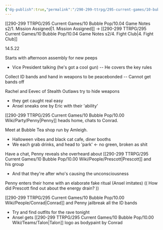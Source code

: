 ```yaml
---
{"dg-publish":true,"permalink":"/290-299-ttrpg/295-current-games/10-bubble-pop/10-04-game-notes-s2/2-bubble-tea-time/","dgHomeLink":true,"dgPassFrontmatter":false,"dgShowBacklinks":true,"dgShowLocalGraph":false,"dgShowInlineTitle":true}
---
```



[[290-299 TTRPG/295 Current Games/10 Bubble Pop/10.04 Game Notes s2/1. Mission Assigned|1. Mission Assigned]] -> [[290-299 TTRPG/295 Current Games/10 Bubble Pop/10.04 Game Notes s2/4. Fight Club|4. Fight Club]]

14.5.22

Starts with afternoon assembly for new peeps
- Vice President talking (he's got a cool gun)
-- He covers the key rules

Collect ID bands and hand in weapons to be peacebonded
-- Cannot get bands off

Rachel and Eevec of Stealth Outlaws try to hide weapons
- they get caught real easy
- Ansel sneaks one by Eric with their 'ability'

[[290-299 TTRPG/295 Current Games/10 Bubble Pop/10.00 Wiki/Party/Penny|Penny]] heads home, chats to Conrad.

Meet at Bubble Tea shop run by Amleigh.
- Halloween vibes and black cat cafe, diner booths
- We each grab drinks, and head to 'park' <- no green, broken as shit

Have a chat, Penny reveals she overheard about [[290-299 TTRPG/295 Current Games/10 Bubble Pop/10.00 Wiki/People/Prescott|Prescott]] and his group
- And that they're after who's causing the unconsciousness

Penny enters their home with an elaborate fake ritual (Ansel imitates)
(( How did Prescott find out about the energy drain? ))

[[290-299 TTRPG/295 Current Games/10 Bubble Pop/10.00 Wiki/People/Conrad|Conrad]] and Penny jailbreak all the ID bands
- Try and find outfits for the rave tonight
- Ansel gets [[290-299 TTRPG/295 Current Games/10 Bubble Pop/10.00 Wiki/Teams/Talon|Talon]] logo as bodypaint by Conrad